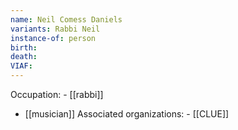 ```yaml
---
name: Neil Comess Daniels
variants: Rabbi Neil
instance-of: person
birth: 
death: 
VIAF: 
---
```

Occupation: - [[rabbi]]
- [[musician]]
Associated organizations: - [[CLUE]]